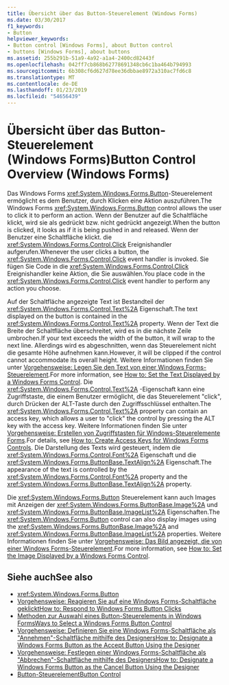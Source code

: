 ```yaml
---
title: Übersicht über das Button-Steuerelement (Windows Forms)
ms.date: 03/30/2017
f1_keywords:
- Button
helpviewer_keywords:
- Button control [Windows Forms], about Button control
- buttons [Windows Forms], about buttons
ms.assetid: 255b291b-51a9-4a92-a1a4-2400cd82443f
ms.openlocfilehash: 042ff7cb868b62778691348cb6c1ba464b794993
ms.sourcegitcommit: 6b308cf6d627d78ee36dbbae8972a310ac7fd6c8
ms.translationtype: MT
ms.contentlocale: de-DE
ms.lasthandoff: 01/23/2019
ms.locfileid: "54656439"
---
```

# <a name="button-control-overview-windows-forms"></a><span data-ttu-id="4e4be-102">Übersicht über das Button-Steuerelement (Windows Forms)</span><span class="sxs-lookup"><span data-stu-id="4e4be-102">Button Control Overview (Windows Forms)</span></span>
<span data-ttu-id="4e4be-103">Das Windows Forms <xref:System.Windows.Forms.Button>-Steuerelement ermöglicht es dem Benutzer, durch Klicken eine Aktion auszuführen.</span><span class="sxs-lookup"><span data-stu-id="4e4be-103">The Windows Forms <xref:System.Windows.Forms.Button> control allows the user to click it to perform an action.</span></span> <span data-ttu-id="4e4be-104">Wenn der Benutzer auf die Schaltfläche klickt, wird sie als gedrückt bzw. nicht gedrückt angezeigt.</span><span class="sxs-lookup"><span data-stu-id="4e4be-104">When the button is clicked, it looks as if it is being pushed in and released.</span></span> <span data-ttu-id="4e4be-105">Wenn der Benutzer eine Schaltfläche klickt. die <xref:System.Windows.Forms.Control.Click> Ereignishandler aufgerufen.</span><span class="sxs-lookup"><span data-stu-id="4e4be-105">Whenever the user clicks a button, the <xref:System.Windows.Forms.Control.Click> event handler is invoked.</span></span> <span data-ttu-id="4e4be-106">Sie fügen Sie Code in die <xref:System.Windows.Forms.Control.Click> Ereignishandler keine Aktion, die Sie auswählen.</span><span class="sxs-lookup"><span data-stu-id="4e4be-106">You place code in the <xref:System.Windows.Forms.Control.Click> event handler to perform any action you choose.</span></span>  
  
 <span data-ttu-id="4e4be-107">Auf der Schaltfläche angezeigte Text ist Bestandteil der <xref:System.Windows.Forms.Control.Text%2A> Eigenschaft.</span><span class="sxs-lookup"><span data-stu-id="4e4be-107">The text displayed on the button is contained in the <xref:System.Windows.Forms.Control.Text%2A> property.</span></span> <span data-ttu-id="4e4be-108">Wenn der Text die Breite der Schaltfläche überschreitet, wird es in die nächste Zeile umbrochen.</span><span class="sxs-lookup"><span data-stu-id="4e4be-108">If your text exceeds the width of the button, it will wrap to the next line.</span></span> <span data-ttu-id="4e4be-109">Allerdings wird es abgeschnitten, wenn das Steuerelement nicht die gesamte Höhe aufnehmen kann.</span><span class="sxs-lookup"><span data-stu-id="4e4be-109">However, it will be clipped if the control cannot accommodate its overall height.</span></span> <span data-ttu-id="4e4be-110">Weitere Informationen finden Sie unter [Vorgehensweise: Legen Sie den Text von einer Windows Forms-Steuerelement](../../../../docs/framework/winforms/controls/how-to-set-the-text-displayed-by-a-windows-forms-control.md).</span><span class="sxs-lookup"><span data-stu-id="4e4be-110">For more information, see [How to: Set the Text Displayed by a Windows Forms Control](../../../../docs/framework/winforms/controls/how-to-set-the-text-displayed-by-a-windows-forms-control.md).</span></span> <span data-ttu-id="4e4be-111">Die <xref:System.Windows.Forms.Control.Text%2A> -Eigenschaft kann eine Zugriffstaste, die einem Benutzer ermöglicht, die das Steuerelement "click", durch Drücken der ALT-Taste durch den Zugriffsschlüssel enthalten.</span><span class="sxs-lookup"><span data-stu-id="4e4be-111">The <xref:System.Windows.Forms.Control.Text%2A> property can contain an access key, which allows a user to "click" the control by pressing the ALT key with the access key.</span></span> <span data-ttu-id="4e4be-112">Weitere Informationen finden Sie unter [Vorgehensweise: Erstellen von Zugriffstasten für Windows-Steuerelemente Forms](../../../../docs/framework/winforms/controls/how-to-create-access-keys-for-windows-forms-controls.md).</span><span class="sxs-lookup"><span data-stu-id="4e4be-112">For details, see [How to: Create Access Keys for Windows Forms Controls](../../../../docs/framework/winforms/controls/how-to-create-access-keys-for-windows-forms-controls.md).</span></span> <span data-ttu-id="4e4be-113">Die Darstellung des Texts wird gesteuert, indem die <xref:System.Windows.Forms.Control.Font%2A> Eigenschaft und die <xref:System.Windows.Forms.ButtonBase.TextAlign%2A> Eigenschaft.</span><span class="sxs-lookup"><span data-stu-id="4e4be-113">The appearance of the text is controlled by the <xref:System.Windows.Forms.Control.Font%2A> property and the <xref:System.Windows.Forms.ButtonBase.TextAlign%2A> property.</span></span>  
  
 <span data-ttu-id="4e4be-114">Die <xref:System.Windows.Forms.Button> Steuerelement kann auch Images mit Anzeigen der <xref:System.Windows.Forms.ButtonBase.Image%2A> und <xref:System.Windows.Forms.ButtonBase.ImageList%2A> Eigenschaften.</span><span class="sxs-lookup"><span data-stu-id="4e4be-114">The <xref:System.Windows.Forms.Button> control can also display images using the <xref:System.Windows.Forms.ButtonBase.Image%2A> and <xref:System.Windows.Forms.ButtonBase.ImageList%2A> properties.</span></span> <span data-ttu-id="4e4be-115">Weitere Informationen finden Sie unter [Vorgehensweise: Das Bild angezeigt, die von einer Windows Forms-Steuerelement](../../../../docs/framework/winforms/controls/how-to-set-the-image-displayed-by-a-windows-forms-control.md).</span><span class="sxs-lookup"><span data-stu-id="4e4be-115">For more information, see [How to: Set the Image Displayed by a Windows Forms Control](../../../../docs/framework/winforms/controls/how-to-set-the-image-displayed-by-a-windows-forms-control.md).</span></span>  
  
## <a name="see-also"></a><span data-ttu-id="4e4be-116">Siehe auch</span><span class="sxs-lookup"><span data-stu-id="4e4be-116">See also</span></span>
- <xref:System.Windows.Forms.Button>
- [<span data-ttu-id="4e4be-117">Vorgehensweise: Reagieren Sie auf eine Windows Forms-Schaltfläche geklickt</span><span class="sxs-lookup"><span data-stu-id="4e4be-117">How to: Respond to Windows Forms Button Clicks</span></span>](../../../../docs/framework/winforms/controls/how-to-respond-to-windows-forms-button-clicks.md)
- [<span data-ttu-id="4e4be-118">Methoden zur Auswahl eines Button-Steuerelements in Windows Forms</span><span class="sxs-lookup"><span data-stu-id="4e4be-118">Ways to Select a Windows Forms Button Control</span></span>](../../../../docs/framework/winforms/controls/ways-to-select-a-windows-forms-button-control.md)
- [<span data-ttu-id="4e4be-119">Vorgehensweise: Definieren Sie eine Windows Forms-Schaltfläche als "Annehmen"-Schaltfläche mithilfe des Designers</span><span class="sxs-lookup"><span data-stu-id="4e4be-119">How to: Designate a Windows Forms Button as the Accept Button Using the Designer</span></span>](../../../../docs/framework/winforms/controls/designate-a-wf-button-as-the-accept-button-using-the-designer.md)
- [<span data-ttu-id="4e4be-120">Vorgehensweise: Festlegen einer Windows Forms-Schaltfläche als "Abbrechen"-Schaltfläche mithilfe des Designers</span><span class="sxs-lookup"><span data-stu-id="4e4be-120">How to: Designate a Windows Forms Button as the Cancel Button Using the Designer</span></span>](../../../../docs/framework/winforms/controls/designate-a-wf-button-as-the-cancel-button-using-the-designer.md)
- [<span data-ttu-id="4e4be-121">Button-Steuerelement</span><span class="sxs-lookup"><span data-stu-id="4e4be-121">Button Control</span></span>](../../../../docs/framework/winforms/controls/button-control-windows-forms.md)
